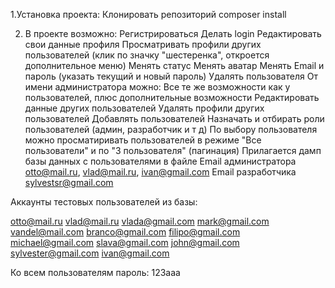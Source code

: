1.Установка проекта:
Клонировать репозиторий
composer install

2. В проекте  возможно:
Регистрироваться
Делать login
Редактировать свои данные профиля
Просматривать профили других пользователей (клик по  значку "шестеренка", откроется дополнительное меню)
Менять статус
Менять аватар
Менять Email и пароль (указать текущий и новый пароль)
Удалять пользователя
От имени администратора можно:
Все те же возможности как у пользователей, плюс дополнительные возможности
Редактировать данные других пользователей
Удалять профили других пользователей
Добавлять пользователей
Назначать и отбирать роли пользователей (админ, разработчик и т д)
По выбору пользователя можно просматиривать пользователей в режиме "Все пользователи" и по "3 пользователя" (пагинация)
Прилагается дамп базы данных с пользователями  в файле 
Email администратора otto@mail.ru, vlad@mail.ru, ivan@gmail.com
Email разработчика sylvestsr@gmail.com

Аккаунты тестовых  пользователей из базы:

otto@mail.ru
vlad@mail.ru
vlada@gmail.com
mark@gmail.com
vandel@mail.com
branco@gmail.com
filipo@gmail.com
michael@gmail.com
slava@gmail.com
john@gmail.com
sylvester@gmail.com
ivan@gmail.com

Ко всем пользователям пароль: 123aaa
